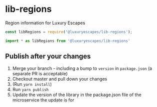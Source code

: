 # lib-regions

Region information for Luxury Escapes

```js
const libRegions = require('@luxuryescapes/lib-regions');

import * as libRegions from '@luxuryescapes/lib-regions'
```

## Publish after your changes
1. Merge your branch - including a bump to `version` in `package.json` (a separate PR is acceptable)
2. Checkout master and pull down your changes
3. (Run `yarn install`)
4. Run `yarn publish`
5. Update the version of the library in the package.json file of the microservice the update is for
